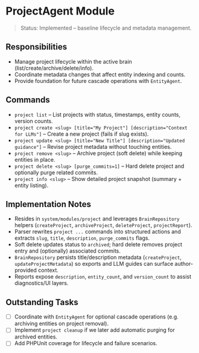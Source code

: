 # ProjectAgent Module

> Status: Implemented – baseline lifecycle and metadata management.

## Responsibilities
- Manage project lifecycle within the active brain (list/create/archive/delete/info).
- Coordinate metadata changes that affect entity indexing and counts.
- Provide foundation for future cascade operations with `EntityAgent`.

## Commands
- `project list` – List projects with status, timestamps, entity counts, version counts.
- `project create <slug> [title="My Project"] [description="Context for LLMs"]` – Create a new project (fails if slug exists).
- `project update <slug> [title="New Title"] [description="Updated guidance"]` – Revise project metadata without touching entities.
- `project remove <slug>` – Archive project (soft delete) while keeping entities in place.
- `project delete <slug> [purge_commits=1]` – Hard delete project and optionally purge related commits.
- `project info <slug>` – Show detailed project snapshot (summary + entity listing).

## Implementation Notes
- Resides in `system/modules/project` and leverages `BrainRepository` helpers (`createProject`, `archiveProject`, `deleteProject`, `projectReport`).
- Parser rewrites `project ...` commands into structured actions and extracts `slug`, `title`, `description`, `purge_commits` flags.
- Soft delete updates status to `archived`; hard delete removes project entry and (optionally) associated commits.
- `BrainRepository` persists title/description metadata (`createProject`, `updateProjectMetadata`) so exports and LLM guides can surface author-provided context.
- Reports expose `description`, `entity_count`, and `version_count` to assist diagnostics/UI layers.

## Outstanding Tasks
- [ ] Coordinate with `EntityAgent` for optional cascade operations (e.g. archiving entities on project removal).
- [ ] Implement `project cleanup` if we later add automatic purging for archived entities.
- [ ] Add PHPUnit coverage for lifecycle and failure scenarios.
